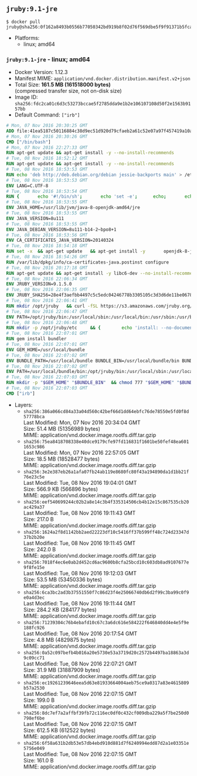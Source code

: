 ## `jruby:9.1-jre`

```console
$ docker pull jruby@sha256:0f162a8493b0556b77050342bd919b8f02d76f569dbe5f9f91371b5fcad3e78a
```

-	Platforms:
	-	linux; amd64

### `jruby:9.1-jre` - linux; amd64

-	Docker Version: 1.12.3
-	Manifest MIME: `application/vnd.docker.distribution.manifest.v2+json`
-	Total Size: **161.5 MB (161518000 bytes)**  
	(compressed transfer size, not on-disk size)
-	Image ID: `sha256:fdc2ca01c6d3c53273bccae5f2785dda9e1b2e106107108d50f2e1563b9157bb`
-	Default Command: `["irb"]`

```dockerfile
# Mon, 07 Nov 2016 20:30:25 GMT
ADD file:41ea5187c50116884c38d9ec51d920d79cfaeb2a61c52e07a97f457419a10a4f in / 
# Mon, 07 Nov 2016 20:30:26 GMT
CMD ["/bin/bash"]
# Mon, 07 Nov 2016 22:27:33 GMT
RUN apt-get update && apt-get install -y --no-install-recommends 		ca-certificates 		curl 		wget 	&& rm -rf /var/lib/apt/lists/*
# Tue, 08 Nov 2016 18:52:12 GMT
RUN apt-get update && apt-get install -y --no-install-recommends 		bzip2 		unzip 		xz-utils 	&& rm -rf /var/lib/apt/lists/*
# Tue, 08 Nov 2016 18:53:53 GMT
RUN echo 'deb http://deb.debian.org/debian jessie-backports main' > /etc/apt/sources.list.d/jessie-backports.list
# Tue, 08 Nov 2016 18:53:53 GMT
ENV LANG=C.UTF-8
# Tue, 08 Nov 2016 18:53:54 GMT
RUN { 		echo '#!/bin/sh'; 		echo 'set -e'; 		echo; 		echo 'dirname "$(dirname "$(readlink -f "$(which javac || which java)")")"'; 	} > /usr/local/bin/docker-java-home 	&& chmod +x /usr/local/bin/docker-java-home
# Tue, 08 Nov 2016 18:53:55 GMT
ENV JAVA_HOME=/usr/lib/jvm/java-8-openjdk-amd64/jre
# Tue, 08 Nov 2016 18:53:55 GMT
ENV JAVA_VERSION=8u111
# Tue, 08 Nov 2016 18:53:55 GMT
ENV JAVA_DEBIAN_VERSION=8u111-b14-2~bpo8+1
# Tue, 08 Nov 2016 18:53:56 GMT
ENV CA_CERTIFICATES_JAVA_VERSION=20140324
# Tue, 08 Nov 2016 18:54:18 GMT
RUN set -x 	&& apt-get update 	&& apt-get install -y 		openjdk-8-jre-headless="$JAVA_DEBIAN_VERSION" 		ca-certificates-java="$CA_CERTIFICATES_JAVA_VERSION" 	&& rm -rf /var/lib/apt/lists/* 	&& [ "$JAVA_HOME" = "$(docker-java-home)" ]
# Tue, 08 Nov 2016 18:54:26 GMT
RUN /var/lib/dpkg/info/ca-certificates-java.postinst configure
# Tue, 08 Nov 2016 20:17:18 GMT
RUN apt-get update && apt-get install -y libc6-dev --no-install-recommends && rm -rf /var/lib/apt/lists/*
# Tue, 08 Nov 2016 22:06:34 GMT
ENV JRUBY_VERSION=9.1.5.0
# Tue, 08 Nov 2016 22:06:35 GMT
ENV JRUBY_SHA256=28e4f3aefbb4497c5c5edc04246778b3305105c3d3d6de11be067826cc5bb766
# Tue, 08 Nov 2016 22:06:41 GMT
RUN mkdir /opt/jruby   && curl -fSL https://s3.amazonaws.com/jruby.org/downloads/${JRUBY_VERSION}/jruby-bin-${JRUBY_VERSION}.tar.gz -o /tmp/jruby.tar.gz   && echo "$JRUBY_SHA256 /tmp/jruby.tar.gz" | sha256sum -c -   && tar -zx --strip-components=1 -f /tmp/jruby.tar.gz -C /opt/jruby   && rm /tmp/jruby.tar.gz   && update-alternatives --install /usr/local/bin/ruby ruby /opt/jruby/bin/jruby 1
# Tue, 08 Nov 2016 22:06:47 GMT
ENV PATH=/opt/jruby/bin:/usr/local/sbin:/usr/local/bin:/usr/sbin:/usr/bin:/sbin:/bin
# Tue, 08 Nov 2016 22:06:48 GMT
RUN mkdir -p /opt/jruby/etc 	&& { 		echo 'install: --no-document'; 		echo 'update: --no-document'; 	} >> /opt/jruby/etc/gemrc
# Tue, 08 Nov 2016 22:07:01 GMT
RUN gem install bundler
# Tue, 08 Nov 2016 22:07:01 GMT
ENV GEM_HOME=/usr/local/bundle
# Tue, 08 Nov 2016 22:07:02 GMT
ENV BUNDLE_PATH=/usr/local/bundle BUNDLE_BIN=/usr/local/bundle/bin BUNDLE_SILENCE_ROOT_WARNING=1 BUNDLE_APP_CONFIG=/usr/local/bundle
# Tue, 08 Nov 2016 22:07:02 GMT
ENV PATH=/usr/local/bundle/bin:/opt/jruby/bin:/usr/local/sbin:/usr/local/bin:/usr/sbin:/usr/bin:/sbin:/bin
# Tue, 08 Nov 2016 22:07:03 GMT
RUN mkdir -p "$GEM_HOME" "$BUNDLE_BIN" 	&& chmod 777 "$GEM_HOME" "$BUNDLE_BIN"
# Tue, 08 Nov 2016 22:07:03 GMT
CMD ["irb"]
```

-	Layers:
	-	`sha256:386a066cd84a33a04d560c42bef66d1dd64ebfc76de78550e5fd0f8d57778bca`  
		Last Modified: Mon, 07 Nov 2016 20:34:04 GMT  
		Size: 51.4 MB (51356989 bytes)  
		MIME: application/vnd.docker.image.rootfs.diff.tar.gzip
	-	`sha256:75ea8418708338e40dce9179cfe97fd116831f1601be50fef48ea6011653c986`  
		Last Modified: Mon, 07 Nov 2016 22:57:05 GMT  
		Size: 18.5 MB (18528477 bytes)  
		MIME: application/vnd.docker.image.rootfs.diff.tar.gzip
	-	`sha256:3e2e387eb26a1afa07fb24ab119e8680fc80f43a194890da1d1bb21f76e23c5e`  
		Last Modified: Tue, 08 Nov 2016 19:04:01 GMT  
		Size: 566.9 KB (566896 bytes)  
		MIME: application/vnd.docker.image.rootfs.diff.tar.gzip
	-	`sha256:eef540699244c02b2a8e14c3b4f335314506cb4b12e15c867535cb20ac429a37`  
		Last Modified: Tue, 08 Nov 2016 19:11:43 GMT  
		Size: 217.0 B  
		MIME: application/vnd.docker.image.rootfs.diff.tar.gzip
	-	`sha256:1624a2f8d1142bb2aed22223df10c5416ff37b599ff48c724d23347d37b2b20e`  
		Last Modified: Tue, 08 Nov 2016 19:11:45 GMT  
		Size: 242.0 B  
		MIME: application/vnd.docker.image.rootfs.diff.tar.gzip
	-	`sha256:7018f4ec6e0ab2d452cd6ac9600b8cfa25bcd10c603db8ad9107677e9f8fe15e`  
		Last Modified: Tue, 08 Nov 2016 19:12:03 GMT  
		Size: 53.5 MB (53450336 bytes)  
		MIME: application/vnd.docker.image.rootfs.diff.tar.gzip
	-	`sha256:6ca3bc2ad3b37551550f7c86d23f4e25066740db6d2f99c3ba99c0f9e0a4d3ec`  
		Last Modified: Tue, 08 Nov 2016 19:11:44 GMT  
		Size: 284.2 KB (284177 bytes)  
		MIME: application/vnd.docker.image.rootfs.diff.tar.gzip
	-	`sha256:71239304c76b4ebafd10c67c3a6dc616e584222f646840dd4e4e5f9e188fc926`  
		Last Modified: Tue, 08 Nov 2016 20:17:54 GMT  
		Size: 4.8 MB (4829875 bytes)  
		MIME: application/vnd.docker.image.rootfs.diff.tar.gzip
	-	`sha256:0a52c097befb4b016a20e5730e53a3719d20c2572b4497ba18863a3d9c09cc71`  
		Last Modified: Tue, 08 Nov 2016 22:07:21 GMT  
		Size: 31.9 MB (31887909 bytes)  
		MIME: application/vnd.docker.image.rootfs.diff.tar.gzip
	-	`sha256:ec19261239646eea5d63e81933664004aeb75ce9a0317a83e4615809b57a2530`  
		Last Modified: Tue, 08 Nov 2016 22:07:15 GMT  
		Size: 199.0 B  
		MIME: application/vnd.docker.image.rootfs.diff.tar.gzip
	-	`sha256:8dc7ef7a2affbf39fb72c116ec0df0c432cf009dba229a5f7be250d0798ef6be`  
		Last Modified: Tue, 08 Nov 2016 22:07:15 GMT  
		Size: 612.5 KB (612522 bytes)  
		MIME: application/vnd.docker.image.rootfs.diff.tar.gzip
	-	`sha256:6f58a631b2db53e57db4ebd910d881d7f6240994edd87d2a1e03351e5756e049`  
		Last Modified: Tue, 08 Nov 2016 22:07:15 GMT  
		Size: 161.0 B  
		MIME: application/vnd.docker.image.rootfs.diff.tar.gzip
